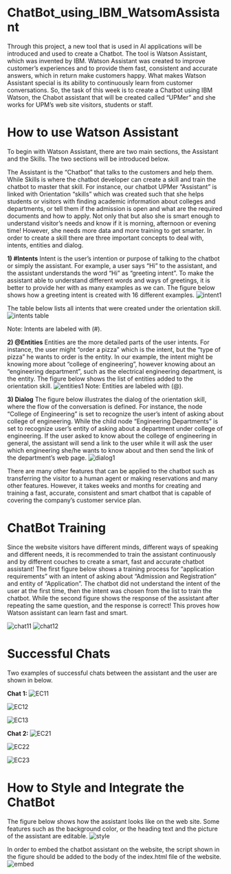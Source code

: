 # ChatBot_using_IBM_WatsomAssistant
Through this project, a new tool that is used in AI applications will be introduced and used to create a Chatbot. The tool is Watson Assistant, which was invented by IBM. Watson Assistant was created to improve customer’s experiences and to provide them fast, consistent and accurate answers, which in return make customers happy. What makes Watson Assistant special is its ability to continuously learn from customer conversations. So, the task of this week is to create a Chatbot using IBM Watson, the Chabot assistant that will be created called “UPMer” and she works for UPM’s web site visitors, students or staff.

# How to use Watson Assistant 
To begin with Watson Assistant, there are two main sections, the Assistant and the Skills. The two sections will be introduced below.

The Assistant is the “Chatbot” that talks to the customers and help them. While Skills is where the chatbot developer can create a skill and train the chatbot to master that skill. For instance, our chatbot UPMer “Assistant” is linked with Orientation “skills” which was created such that she helps students or visitors with finding academic information about colleges and departments, or tell them if the admission is open and what are the required documents and how to apply. Not only that but also she is smart enough to understand visitor’s needs and know if it is morning, afternoon or evening time! However, she needs more data and more training to get smarter. In order to create a skill there are three important concepts to deal with, intents, entities and dialog. 

**1) #Intents**
Intent is the user’s intention or purpose of talking to the chatbot or simply the assistant. For example, a user says “Hi” to the assistant, and the assistant understands the word “Hi” as “greeting intent”. To make the assistant able to understand different words and ways of greetings, it is better to provide her with as many examples as we can. The figure below shows how a greeting intent is created with 16 different examples.
![intent1](https://user-images.githubusercontent.com/85955049/125173650-ec5a9400-e1c8-11eb-8c16-044f68f4fef1.png)


The table below lists all intents that were created under the orientation skill.
![intents table](https://user-images.githubusercontent.com/85955049/125173744-74d93480-e1c9-11eb-9858-2ae59a94adf5.png)

Note: Intents are labeled with (#). 

**2) @Entities**
Entities are the more detailed parts of the user intents. For instance, the user might “order a pizza” which is the intent, but the “type of pizza” he wants to order is the entity. In our example, the intent might be knowing more about “college of engineering”, however knowing about an “engineering department”, such as the electrical engineering department, is the entity. The figure below shows the list of entities added to the orientation skill. 
![entities1](https://user-images.githubusercontent.com/85955049/125173844-0a74c400-e1ca-11eb-993b-69ec398e6b7c.png)
Note: Entities are labeled with (@).

**3) Dialog**
The figure below illustrates the dialog of the orientation skill, where the flow of the conversation is defined. For instance, the node “College of Engineering” is set to recognize the user’s intent of asking about college of engineering. While the child node “Engineering Departments” is set to recognize user’s entity of asking about a department under college of engineering. If the user asked to know about the college of engineering in general, the assistant will send a link to the user while it will ask the user which engineering she/he wants to know about and then send the link of the department’s web page.
![dialog1](https://user-images.githubusercontent.com/85955049/125173918-9a1a7280-e1ca-11eb-9aa1-f1cb50a89963.png)

There are many other features that can be applied to the chatbot such as transferring the visitor to a human agent or making reservations and many other features. However, it takes weeks and months for creating and training a fast, accurate, consistent and smart chatbot that is capable of covering the company’s customer service plan.  

# ChatBot Training 
Since the website visitors have different minds, different ways of speaking and different needs, it is recommended to train the assistant continuously and by different couches to create a smart, fast and accurate chatbot assistant! The first figure below shows a training process for “application requirements” with an intent of asking about “Admission and Registration” and entity of “Application”. The chatbot did not understand the intent of the user at the first time, then the intent was chosen from the list to train the chatbot. While the second figure shows the response of the assistant after repeating the same question, and the response is correct! This proves how Watson assistant can learn fast and smart. 

![chat11](https://user-images.githubusercontent.com/85955049/125174043-40667800-e1cb-11eb-997c-aef1cefd3379.png)
![chat12](https://user-images.githubusercontent.com/85955049/125174048-4b210d00-e1cb-11eb-9d81-9d6efacf4561.png)

# Successful Chats
Two examples of successful chats between the assistant and the user are shown in below.

**Chat 1:**
![EC11](https://user-images.githubusercontent.com/85955049/125174141-e31ef680-e1cb-11eb-9486-5d1a53d0ba89.png)

![EC12](https://user-images.githubusercontent.com/85955049/125174153-ee722200-e1cb-11eb-82db-694470ddafcd.png)

![EC13](https://user-images.githubusercontent.com/85955049/125174157-f762f380-e1cb-11eb-9e79-088493f28c6e.png)


**Chat 2:**
![EC21](https://user-images.githubusercontent.com/85955049/125174166-06e23c80-e1cc-11eb-9357-e9114cb29586.png)

![EC22](https://user-images.githubusercontent.com/85955049/125174171-15305880-e1cc-11eb-965f-ea9a23610921.png)

![EC23](https://user-images.githubusercontent.com/85955049/125174176-1feaed80-e1cc-11eb-8091-1725e9c8059d.png)

# How to Style and Integrate the ChatBot

The figure below shows how the assistant looks like on the web site. Some features such as the background color, or the heading text and the picture of the assistant are editable.
![style](https://user-images.githubusercontent.com/85955049/125174232-71937800-e1cc-11eb-9196-d39ad573cc38.png)

In order to embed the chatbot assistant on the website, the script shown in the figure should be added to the body of the index.html file of the website.
![embed](https://user-images.githubusercontent.com/85955049/125174241-8ff97380-e1cc-11eb-80ae-ccb38d27cbdb.png)


